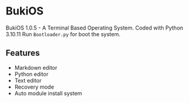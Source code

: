 # BukiOS
BukiOS 1.0.5 - A Terminal Based Operating System. 
Coded with Python 3.10.11
Run `Bootloader.py` for boot the system.
## Features
* Markdown editor
* Python editor
* Text editor
* Recovery mode
* Auto module install system
